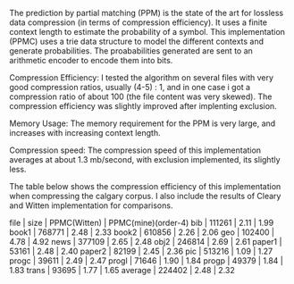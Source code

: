 The prediction by partial matching (PPM) is the state of the art for lossless data compression (in terms of compression efficiency). It uses a finite context length to estimate
the probability of a symbol. 
This implementation (PPMC) uses a trie data structure to model the different contexts and generate probabilities. The proababilities
generated are sent to an arithmetic encoder to encode them into bits.

Compression Efficiency:
I tested the algorithm on several files with very good compression ratios, usually (4-5) : 1, and in one case i got a compression ratio of about
100 (the file content was very skewed).
The compression efficiency was slightly improved after implenting exclusion.

Memory Usage:
The memory requirement for the PPM is very large, and increases with increasing context length.

Compression speed:
The compression speed of this implementation averages at about 1.3 mb/second, with exclusion implemented, its slightly less.

The table below shows the compression efficiency of this implementation when compressing the calgary corpus. I also include the 
results of Cleary and Witten implementation for comparisons.

							     
file    |   size    |   PPMC(Witten)    |  PPMC(mine)(order-4)
bib     |  111261   |     2.11			|		1.99
book1   |  768771   |     2.48			|		2.33
book2   |  610856   |     2.26			|		2.06
geo     |  102400   |     4.78			|		4.92
news    |  377109   |     2.65			|		2.48
obj2    |  246814   |     2.69			|		2.61
paper1	|  53161	|	  2.48			|		2.40
paper2	|  82199	|	  2.45			|		2.36
pic     |  513216	|	  1.09			|		1.27
progc	|  39611	|	  2.49			|		2.47
progl	|  71646	|	  1.90			|		1.84
progp	|  49379	|	  1.84			|		1.83
trans	|  93695	|     1.77			|		1.65
average |  224402	|	  2.48			|		2.32




